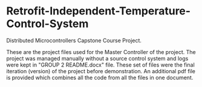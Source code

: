 # Retrofit-Independent-Temperature-Control-System
Distributed Microcontrollers Capstone Course Project. 

These are the project files used for the Master Controller of the project. The project was managed manually without a source control system and logs were kept in "GROUP 2 README.docx" file. These set of files were the final iteration (version) of the project before demonstration. An additional pdf file is provided which combines all the code from all the files in one document.

